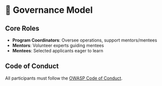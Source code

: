 # 🧭 Governance Model

## Core Roles
- **Program Coordinators**: Oversee operations, support mentors/mentees
- **Mentors**: Volunteer experts guiding mentees
- **Mentees**: Selected applicants eager to learn

## Code of Conduct
All participants must follow the [OWASP Code of Conduct](https://owasp.org/www-policy/operational/code-of-conduct).
